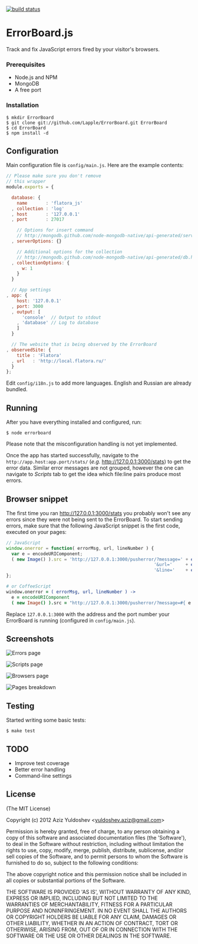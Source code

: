 [![build status](https://secure.travis-ci.org/Lapple/ErrorBoard.png)](http://travis-ci.org/Lapple/ErrorBoard)
# ErrorBoard.js

Track and fix JavaScript errors fired by your visitor's browsers.

### Prerequisites

* Node.js and NPM
* MongoDB
* A free port

### Installation

    $ mkdir ErrorBoard
    $ git clone git://github.com/Lapple/ErrorBoard.git ErrorBoard
    $ cd ErrorBoard
    $ npm install -d

## Configuration

Main configuration file is `config/main.js`. Here are the example contents:

```js
// Please make sure you don't remove
// this wrapper
module.exports = {

  database: {
    name       : 'flatora_js'
  , collection : 'log'
  , host       : '127.0.0.1'
  , port       : 27017

    // Options for insert command
    // http://mongodb.github.com/node-mongodb-native/api-generated/server.html#Server
  , serverOptions: {}

    // Additional options for the collection
    // http://mongodb.github.com/node-mongodb-native/api-generated/db.html#Db
  , collectionOptions: {
      w: 1
    }
  }

  // App settings
, app: {
    host: '127.0.0.1'
  , port: 3000
  , output: [
      'console'  // Output to stdout
    , 'database' // Log to database
    ]
  }

  // The website that is being observed by the ErrorBoard
, observedSite: {
    title : 'Flatora'
  , url   : 'http://local.flatora.ru/'
  }
};
```

Edit `config/i18n.js` to add more languages. English and Russian are already bundled.

## Running

After you have everything installed and configured, run:

    $ node errorboard

Please note that the misconfiguration handling is not yet implemented.

Once the app has started successfully, navigate to the `http://app.host:app.port/stats/` (*e.g.* http://127.0.0.1:3000/stats) to get the error data. Similar error messages are not grouped, however the one can navigate to *Scripts* tab to get the idea which file:line pairs produce most errors.

## Browser snippet

The first time you ran http://127.0.0.1:3000/stats you probably won't see any errors since they were not being sent to the ErrorBoard. To start sending errors, make sure that the following JavaScript snippet is the first code, executed on your pages:

```js
// JavaScript
window.onerror = function( errorMsg, url, lineNumber ) {
  var e = encodeURIComponent;
  ( new Image() ).src = 'http://127.0.0.1:3000/pusherror/?message=' + e( errorMsg ) +
                                                        '&url='     + e( url ) +
                                                        '&line='    + e( lineNumber );
};
```

```coffee
# or CoffeeScript
window.onerror = ( errorMsg, url, lineNumber ) ->
  e = encodeURIComponent
  ( new Image() ).src = "http://127.0.0.1:3000/pusherror/?message=#{ e errorMsg }&url=#{ e url }&line=#{ e lineNumber }"
```

Replace `127.0.0.1:3000` with the address and the port number your ErrorBoard is running (configured in `config/main.js`).

## Screenshots

![Errors page](http://i.imgur.com/gcrFR.png)

![Scripts page](http://i.imgur.com/boQf4.png)

![Browsers page](http://i.imgur.com/d9v5P.png)

![Pages breakdown](http://i.imgur.com/H5p4S.png)

## Testing

Started writing some basic tests:

    $ make test

## TODO

* Improve test coverage
* Better error handling
* Command-line settings

## License

(The MIT License)

Copyright (c) 2012 Aziz Yuldoshev &lt;yuldoshev.aziz@gmail.com&gt;

Permission is hereby granted, free of charge, to any person obtaining
a copy of this software and associated documentation files (the
'Software'), to deal in the Software without restriction, including
without limitation the rights to use, copy, modify, merge, publish,
distribute, sublicense, and/or sell copies of the Software, and to
permit persons to whom the Software is furnished to do so, subject to
the following conditions:

The above copyright notice and this permission notice shall be
included in all copies or substantial portions of the Software.

THE SOFTWARE IS PROVIDED 'AS IS', WITHOUT WARRANTY OF ANY KIND,
EXPRESS OR IMPLIED, INCLUDING BUT NOT LIMITED TO THE WARRANTIES OF
MERCHANTABILITY, FITNESS FOR A PARTICULAR PURPOSE AND NONINFRINGEMENT.
IN NO EVENT SHALL THE AUTHORS OR COPYRIGHT HOLDERS BE LIABLE FOR ANY
CLAIM, DAMAGES OR OTHER LIABILITY, WHETHER IN AN ACTION OF CONTRACT,
TORT OR OTHERWISE, ARISING FROM, OUT OF OR IN CONNECTION WITH THE
SOFTWARE OR THE USE OR OTHER DEALINGS IN THE SOFTWARE.
